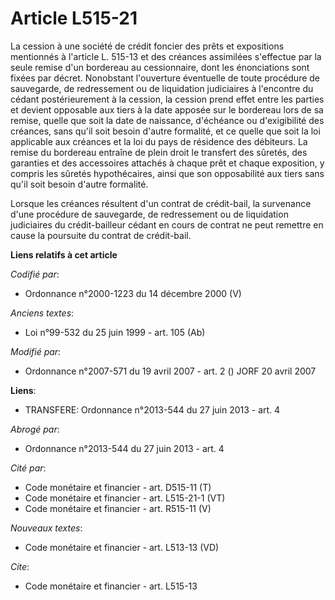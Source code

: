 # Article L515-21

La cession à une société de crédit foncier des prêts et expositions mentionnés à l'article L. 515-13 et des créances
assimilées s'effectue par la seule remise d'un bordereau au cessionnaire, dont les énonciations sont fixées par décret.
Nonobstant l'ouverture éventuelle de toute procédure de sauvegarde, de redressement ou de liquidation judiciaires à
l'encontre du cédant postérieurement à la cession, la cession prend effet entre les parties et devient opposable aux tiers à
la date apposée sur le bordereau lors de sa remise, quelle que soit la date de naissance, d'échéance ou d'exigibilité des
créances, sans qu'il soit besoin d'autre formalité, et ce quelle que soit la loi applicable aux créances et la loi du pays de
résidence des débiteurs. La remise du bordereau entraîne de plein droit le transfert des sûretés, des garanties et des
accessoires attachés à chaque prêt et chaque exposition, y compris les sûretés hypothécaires, ainsi que son opposabilité aux
tiers sans qu'il soit besoin d'autre formalité. 

Lorsque les créances résultent d'un contrat de crédit-bail, la survenance d'une procédure de sauvegarde, de redressement ou
de liquidation judiciaires du crédit-bailleur cédant en cours de contrat ne peut remettre en cause la poursuite du contrat de
crédit-bail.

**Liens relatifs à cet article**

_Codifié par_:

  - Ordonnance n°2000-1223 du 14 décembre 2000 (V)

_Anciens textes_:

  - Loi n°99-532 du 25 juin 1999 - art. 105 (Ab)

_Modifié par_:

  - Ordonnance n°2007-571 du 19 avril 2007 - art. 2 () JORF 20 avril 2007

**Liens**:

  - TRANSFERE: Ordonnance n°2013-544 du 27 juin 2013 - art. 4

_Abrogé par_:

  - Ordonnance n°2013-544 du 27 juin 2013 - art. 4

_Cité par_:

  - Code monétaire et financier - art. D515-11 (T)
  - Code monétaire et financier - art. L515-21-1 (VT)
  - Code monétaire et financier - art. R515-11 (V)

_Nouveaux textes_:

  - Code monétaire et financier - art. L513-13 (VD)

_Cite_:

  - Code monétaire et financier - art. L515-13
